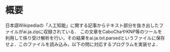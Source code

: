 # 概要
日本語Wikipediaの「人工知能」に関する記事からテキスト部分を抜き出したファイルがai.ja.zipに収録されている． この文章をCaboChaやKNP等のツールを利用して係り受け解析を行い，その結果をai.ja.txt.parsedというファイルに保存せよ．このファイルを読み込み，以下の問に対応するプログラムを実装せよ．
